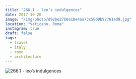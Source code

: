 ```yaml
---
title: "266.1 - leo’s indulgences"
date: 2017-10-20
image: "/img/photo/d92be27b0a18e4aa73c50d0b97761ad9.jpg"
location: "Vaticano, Roma"
instagram: true
draft: false
tags:
  - travel
  - italy
  - rome
  - architecture
---
```


![266.1 - leo’s indulgences](/img/photo/d92be27b0a18e4aa73c50d0b97761ad9.jpg)
